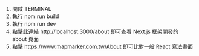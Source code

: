 1. 開啟 TERMINAL
2. 執行 npm run build
3. 執行 npm run dev
4. 點擊此連結 http://localhost:3000/about 即可查看 Next.js 框架開發的 about 頁面
5. 點擊 https://www.mapmarker.com.tw/About 即可比對一般 React 寫法畫面
